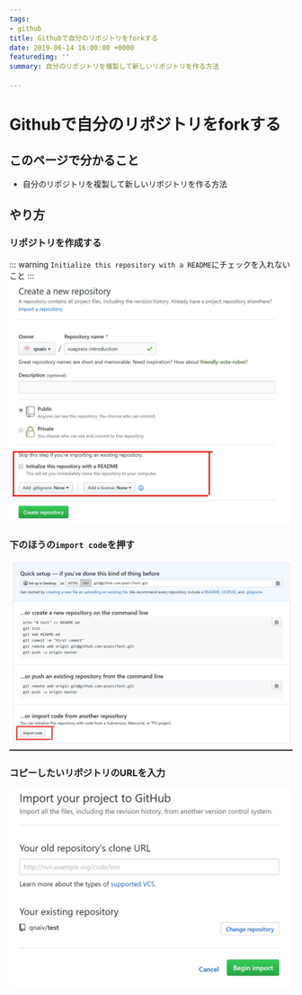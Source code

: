 ```yaml
---
tags:
- github
title: Githubで自分のリポジトリをforkする
date: 2019-06-14 16:00:00 +0000
featuredimg: ''
summary: 自分のリポジトリを複製して新しいリポジトリを作る方法

---
```

# Githubで自分のリポジトリをforkする

## このページで分かること

* 自分のリポジトリを複製して新しいリポジトリを作る方法

## やり方

### リポジトリを作成する

::: warning
`Initialize this repository with a README`にチェックを入れないこと
:::
![](/assets/img/fork-own-repo-1.png)

### 下のほうの`import code`を押す

![](/assets/img/fork-own-repo-2.png)

### コピーしたいリポジトリのURLを入力

![](/assets/img/fork-own-repo-3.png)